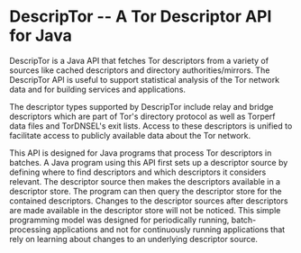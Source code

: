 DescripTor -- A Tor Descriptor API for Java
===========================================

DescripTor is a Java API that fetches Tor descriptors from a variety of
sources like cached descriptors and directory authorities/mirrors.
The DescripTor API is useful to support statistical analysis of the Tor
network data and for building services and applications.

The descriptor types supported by DescripTor include relay and bridge
descriptors which are part of Tor's directory protocol as well as Torperf
data files and TorDNSEL's exit lists.  Access to these descriptors is
unified to facilitate access to publicly available data about the Tor
network.

This API is designed for Java programs that process Tor descriptors in
batches.  A Java program using this API first sets up a descriptor source
by defining where to find descriptors and which descriptors it considers
relevant.  The descriptor source then makes the descriptors available in a
descriptor store.  The program can then query the descriptor store for the
contained descriptors.  Changes to the descriptor sources after
descriptors are made available in the descriptor store will not be
noticed.  This simple programming model was designed for periodically
running, batch-processing applications and not for continuously running
applications that rely on learning about changes to an underlying
descriptor source.

